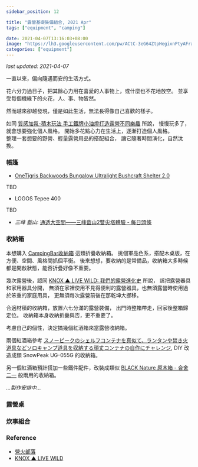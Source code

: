 ```yaml
---
sidebar_position: 12

title: "露營基礎裝備組合, 2021 Apr"
tags: ["equipment", "camping"]

date: 2021-04-07T13:16:03+08:00
image: "https://lh3.googleusercontent.com/pw/ACtC-3eG64ZtpHegixnPtyAFrxhYz5zUOC7bT5Jhh1caUMVE1qqEc3L_uGQYLCmxlBr-3gVRW0gUFHU9nh1PuRxR00cOahBUIJPxlupa0kkq1fNH5HAhNLa9aLSg-kjta9_QcgbPhfnpp_z_NRsj6PNOzIkeOg=w800-no?authuser=0"
categories: ["equipment"]
---
```


_last updated: 2021-04-07_

一直以來，偏向隨遇而安的生活方式。  

花六分力過日子，把其餘心力用在喜愛的人事物上，或什麼也不花地放空。
並享受每個機緣下的火花，人、事、物皆然。

然而越來卻越發現，僅是如此生活，無法長得像自己喜歡的樣子。  

如同 [質感加氛-積木玩法 手工鐵牌小油燈打造露營不同樂趣](https://www.youtube.com/watch?v=7VYjXaT6y1A) 所說，
慢慢玩多了，就會想要強化個人風格。
開始多花點心力在生活上，逐漸打造個人風格。  
整理一套想要的野營、輕量露營用品的搭配組合，
讓它隨著時間演化，自然汰換。

<!-- more -->

### 帳篷 ###

-   [OneTigris Backwoods Bungalow Ultralight Bushcraft Shelter 2.0](https://www.amazon.com/OneTigris-Backwoods-Bungalow-Ultralight-Bushcraft/dp/B07XZ1GYCS)

TBD

-   LOGOS Tepee 400

TBD

-   _三峰 藍山_: [通透大空間——三峰藍山2雙尖塔體驗 - 每日頭條](https://kknews.cc/zh-tw/news/n99g9x2.html)


### 收納箱 ###

本想購入 [CampingBar收納箱](https://www.youtube.com/watch?v=ID7Tnvri3qA) 這類折疊收納箱。
挑個軍品色系，搭配木桌版，在方便、空間、風格間抓個平衡。
後來想想，要收納的是常備品，收納箱大多時候都是開啟狀態，能否折疊好像不重要。  

幾次露營後，認同 [KNOX ▲ LIVE WILD: 我們的露營進化史](https://knoxyang.blogspot.com/2020/05/snow-peak-ug-055g-diy.html) 所說，
該把露營器具和家用器具分開，
無須在家裡使用不見得便利的露營器具，也無須露營時使用過於笨重的家庭用具，
更無須每次露營前後在那乾坤大挪移。

合適材積的收納箱，放置六七分滿的露營裝備，
出門時整箱帶走，回家後整箱歸定位。
收納箱本身收納折疊與否，更不重要了。

考慮自己的個性，決定搞幾個紅酒箱來當露營收納箱。

兩個紅酒箱參考 [スノーピークのシェルフコンテナを真似て、ランタンや焚き火道具などソロキャンプ道具を収納する頑丈コンテナの自作にチャレンジ](https://www.youtube.com/watch?v=UxXcva-9UtY), 
DIY 改造成類 SnowPeak UG-055G 的收納箱。

另一個紅酒箱預計搭加一些鐵件配件，改裝成類似 [BLACK Nature 原木箱 - 合舍二一](https://www.rfo.com.tw/product.ftl?PC=180000000043&agiCode=PTAGI000000000000000152) 般兩用的收納箱。

_...製作安排中..._

### 露營桌 ###

### 炊事組合 ###



### Reference ###

-   [營火部落](https://campfiretw.com)
-   [KNOX ▲ LIVE WILD](https://knoxyang.blogspot.com/)
